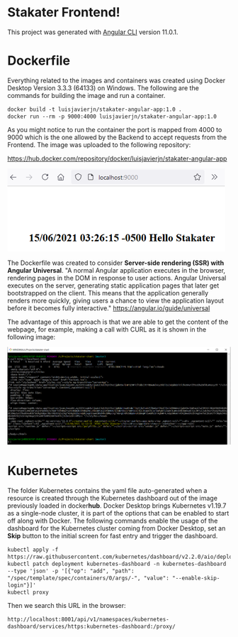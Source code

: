 # Stakater Frontend!

This project was generated with [Angular CLI](https://github.com/angular/angular-cli) version 11.0.1.

# Dockerfile

Everything related to the images and containers was created using Docker Desktop Version 3.3.3 (64133) on Windows. The following are the commands for building the image and run a container.
```
docker build -t luisjavierjn/stakater-angular-app:1.0 .
docker run --rm -p 9000:4000 luisjavierjn/stakater-angular-app:1.0
```
As you might notice to run the container the port is mapped from 4000 to 9000 which is the one allowed by the Backend to accept requests from the Frontend. The image was uploaded to the following repository:

https://hub.docker.com/repository/docker/luisjavierjn/stakater-angular-app

![GET Endpoint](browser-answer.PNG)

The Dockerfile was created to consider **Server-side rendering (SSR) with Angular Universal**. "A normal Angular application executes in the browser, rendering pages in the DOM in response to user actions. Angular Universal executes on the server, generating static application pages that later get bootstrapped on the client. This means that the application generally renders more quickly, giving users a chance to view the application layout before it becomes fully interactive." https://angular.io/guide/universal

The advantage of this approach is that we are able to get the content of the webpage, for example, making a call with CURL as it is shown in the following image:

![CURL Call](curl-answer.PNG)

# Kubernetes

The folder Kubernetes contains the yaml file auto-generated when a resource is created through the Kubernetes dashboard out of the image previously loaded in docker**hub**. Docker Desktop brings Kubernetes v1.19.7 as a single-node cluster, it is part of the options that can be enabled to start off along with Docker. The following commands enable the usage of the dashboard for the Kubernetes cluster coming from Docker Desktop, set an **Skip** button to the initial screen for fast entry and trigger the dashboard.
```
kubectl apply -f https://raw.githubusercontent.com/kubernetes/dashboard/v2.2.0/aio/deploy/recommended.yaml
kubectl patch deployment kubernetes-dashboard -n kubernetes-dashboard --type 'json' -p '[{"op": "add", "path": "/spec/template/spec/containers/0/args/-", "value": "--enable-skip-login"}]'
kubectl proxy
```
Then we search this URL in the browser:
```
http://localhost:8001/api/v1/namespaces/kubernetes-dashboard/services/https:kubernetes-dashboard:/proxy/
```
